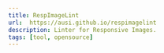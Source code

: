 ```yaml
---
title: RespImageLint
url:  https://ausi.github.io/respimagelint
description: Linter for Responsive Images.
tags: [tool, opensource]
---
```

